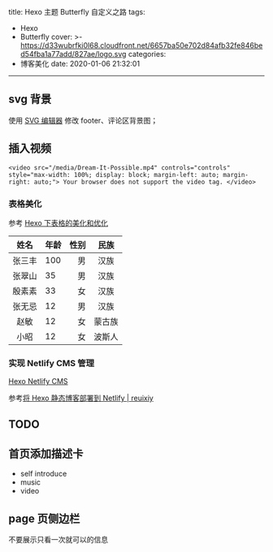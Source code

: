 title: Hexo 主题 Butterfly 自定义之路
tags:
  - Hexo
  - Butterfly
cover: >-
  https://d33wubrfki0l68.cloudfront.net/6657ba50e702d84afb32fe846bed54fba1a77add/827ae/logo.svg
categories:
  - 博客美化
date: 2020-01-06 21:32:01
---
## svg 背景

使用 [SVG 编辑器](https://c.runoob.com/more/svgeditor/) 修改 footer、评论区背景图；

## 插入视频
```plain
<video src="/media/Dream-It-Possible.mp4" controls="controls" style="max-width: 100%; display: block; margin-left: auto; margin-right: auto;"> Your browser does not support the video tag. </video>
```
### 表格美化

参考 [Hexo 下表格的美化和优化](https://hexo.imydl.tech/archives/6742.html)

|姓名|年龄|性别|民族|
|:---:|:---|---:|:---:|
|张三丰|100|男|汉族|
|张翠山|35|男|汉族|
|殷素素|33|女|汉族|
|张无忌|12|男|汉族|
|赵敏|12|女|蒙古族|
|小昭|12|女|波斯人|

### 实现 Netlify CMS 管理

[Hexo Netlify CMS](https://github.com/jiangtj/hexo-netlify-cms)

参考[将 Hexo 静态博客部署到 Netlify | reuixiy](https://io-oi.me/tech/deploy-static-site-to-netlify/)


## TODO

## 首页添加描述卡

- self introduce
- music
- video

## page 页侧边栏

不要展示只看一次就可以的信息
